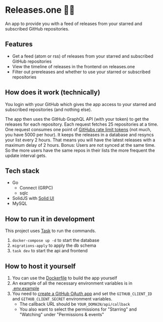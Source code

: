 # Releases.one 🧵🛜

An app to provide you with a feed of releases from your starred and subscribed GitHub repositories.

## Features

- Get a feed (atom or rss) of releases from your starred and subscribed GitHub repositories
- View the timeline of releases in the frontend on releases.one
- Filter out prereleases and whether to use your starred or subscribed repositories

## How does it work (technically)

You login with your GitHub which gives the app access to your starred and subscribed repositories (and nothing else).

The app then uses the GitHub GraphQL API (with your token) to get the releases for each repository. Each request fetches 25 repositories at a time.
One request consumes one point of [GitHubs rate limit tokens](https://docs.github.com/en/graphql/overview/rate-limits-and-node-limits-for-the-graphql-api#primary-rate-limit) (not much, you have 5000 per hour).
It keeps the releases in a database and resyncs your list every 2 hours.
That means you will have the latest releases with a maximum delay of 2 hours. Bonus: Users are not synced at the same time.
So the more users have the same repos in their lists the more frequent the update interval gets.

## Tech stack

- Go
    - Connect (GRPC)
    - sqlc
- SolidJS with [Solid UI](https://www.solid-ui.com/)
- MySQL

## How to run it in development

This project uses [Task](https://taskfile.dev/) to run the commands.

1. `docker-compose up -d` to start the database
2. `migrations-apply` to apply the db schema
2. `task dev` to start the api and frontend

## How to host it yourself

1. You can use the [Dockerfile](./Dockerfile) to build the app yourself
2. An example of all the necessary environment variables is in [.env.example](./.env.example)
3. You need to [create a GitHub OAuth app](https://docs.github.com/en/apps/creating-github-apps/registering-a-github-app/registering-a-github-app) and set the `GITHUB_CLIENT_ID` and `GITHUB_CLIENT_SECRET` environment variables.
    - The callback URL should be `YOUR_DOMAIN/api/callback`
    - You also want to select the permissions for "Starring" and "Watching" under "Permissions & events"

